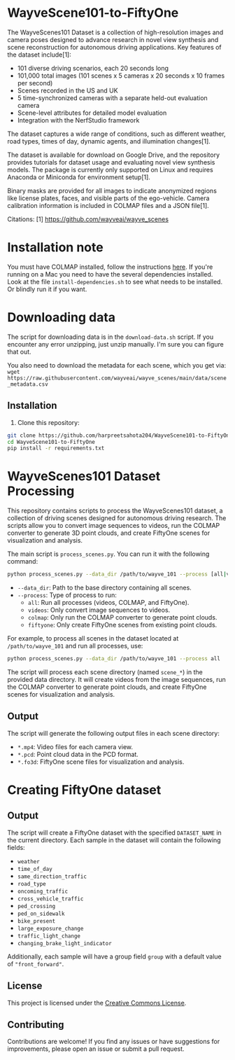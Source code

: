 # WayveScene101-to-FiftyOne

The WayveScenes101 Dataset is a collection of high-resolution images and camera poses designed to advance research in novel view synthesis and scene reconstruction for autonomous driving applications. Key features of the dataset include[1]:

- 101 diverse driving scenarios, each 20 seconds long
- 101,000 total images (101 scenes x 5 cameras x 20 seconds x 10 frames per second)
- Scenes recorded in the US and UK
- 5 time-synchronized cameras with a separate held-out evaluation camera
- Scene-level attributes for detailed model evaluation
- Integration with the NerfStudio framework

The dataset captures a wide range of conditions, such as different weather, road types, times of day, dynamic agents, and illumination changes[1]. 

The dataset is available for download on Google Drive, and the repository provides tutorials for dataset usage and evaluating novel view synthesis models. The package is currently only supported on Linux and requires Anaconda or Miniconda for environment setup[1].

Binary masks are provided for all images to indicate anonymized regions like license plates, faces, and visible parts of the ego-vehicle. Camera calibration information is included in COLMAP files and a JSON file[1].

Citations:
[1] https://github.com/wayveai/wayve_scenes

# Installation note

You must have COLMAP installed, follow the instructions [here](https://colmap.github.io/install.html). If you're running on a Mac you need to have the several dependencies installed. Look at the file `install-dependencies.sh` to see what needs to be installed. Or blindly run it if you want.

# Downloading data
The script for downloading data is in the `download-data.sh` script. If you encounter any error unzipping, just unzip manually. I'm sure you can figure that out. 

You also need to download the metadata for each scene, which you get via: `wget https://raw.githubusercontent.com/wayveai/wayve_scenes/main/data/scene_metadata.csv`

## Installation

1. Clone this repository:

```bash
git clone https://github.com/harpreetsahota204/WayveScene101-to-FiftyOne.git
cd WayveScene101-to-FiftyOne
pip install -r requirements.txt
```

# WayveScenes101 Dataset Processing

This repository contains scripts to process the WayveScenes101 dataset, a collection of driving scenes designed for autonomous driving research. The scripts allow you to convert image sequences to videos, run the COLMAP converter to generate 3D point clouds, and create FiftyOne scenes for visualization and analysis.


The main script is `process_scenes.py`. You can run it with the following command:

```bash
python process_scenes.py --data_dir /path/to/wayve_101 --process [all|videos|colmap|fiftyone]
```

- `--data_dir`: Path to the base directory containing all scenes.
- `--process`: Type of process to run:
  - `all`: Run all processes (videos, COLMAP, and FiftyOne).
  - `videos`: Only convert image sequences to videos.
  - `colmap`: Only run the COLMAP converter to generate point clouds.
  - `fiftyone`: Only create FiftyOne scenes from existing point clouds.

For example, to process all scenes in the dataset located at `/path/to/wayve_101` and run all processes, use:

```bash
python process_scenes.py --data_dir /path/to/wayve_101 --process all
```

The script will process each scene directory (named `scene_*`) in the provided data directory. It will create videos from the image sequences, run the COLMAP converter to generate point clouds, and create FiftyOne scenes for visualization and analysis.

## Output

The script will generate the following output files in each scene directory:

- `*.mp4`: Video files for each camera view.
- `*.pcd`: Point cloud data in the PCD format.
- `*.fo3d`: FiftyOne scene files for visualization and analysis.


# Creating FiftyOne dataset

## Output

The script will create a FiftyOne dataset with the specified `DATASET_NAME` in the current directory. Each sample in the dataset will contain the following fields:

- `weather`
- `time_of_day`
- `same_direction_traffic`
- `road_type`
- `oncoming_traffic`
- `cross_vehicle_traffic`
- `ped_crossing`
- `ped_on_sidewalk`
- `bike_present`
- `large_exposure_change`
- `traffic_light_change`
- `changing_brake_light_indicator`

Additionally, each sample will have a group field `group` with a default value of `"front_forward"`.

## License

This project is licensed under the [Creative Commons License](LICENSE).

## Contributing

Contributions are welcome! If you find any issues or have suggestions for improvements, please open an issue or submit a pull request.
